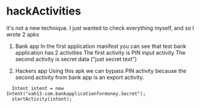 # hackActivities
it's not a new technique. I just wanted to check everything myself, аnd so I wrote 2 apks 

1. Bank app
In the first application manifest you can see that test bank application has 2 activities
The first activity is PIN input activity
The second activity is secret data ("just secret text")

2. Hackers app
Using this apk we can bypass PIN activity because the second activity from bank app is an export activity.
```
  Intent intent = new Intent("vah13.com.bankapplicationformoney.Secret");
  startActivity(intent);
```


